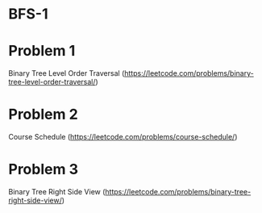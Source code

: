 # BFS-1
# Problem 1
Binary Tree Level Order Traversal (https://leetcode.com/problems/binary-tree-level-order-traversal/)

# Problem 2
Course Schedule (https://leetcode.com/problems/course-schedule/)

# Problem 3
Binary Tree Right Side View (https://leetcode.com/problems/binary-tree-right-side-view/)
